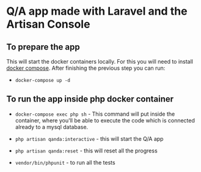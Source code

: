 # Q/A app made with Laravel and the Artisan Console

## To prepare the app

This will start the docker containers locally. For this you will need to install
[docker compose](https://docs.docker.com/compose/install/).
After finishing the previous step you can run: 

- `docker-compose up -d`

## To run the app inside  php docker container

- `docker-compose exec php sh` - This command will put inside the container, where you'll be able to execute the code
which is connected already to a mysql database.

- `php artisan qanda:interactive` - this will start the Q/A app

- `php artisan qanda:reset` - this will reset all the progress

- `vendor/bin/phpunit` - to run all the tests
